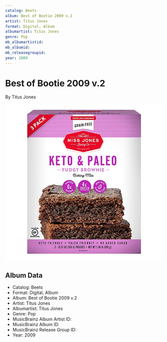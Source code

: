```yaml
---
catalog: Beets
album: Best of Bootie 2009 v.2
artist: Titus Jones
format: Digital, Album
albumartist: Titus Jones
genre: Pop
mb_albumartistid: 
mb_albumid: 
mb_releasegroupid: 
year: 2009
---
```


# Best of Bootie 2009 v.2

By Titus Jones

![](../../assets/beetscovers/Titus_Jones-Best_of_Bootie_2009_v2.jpg)

## Album Data

- Catalog: Beets
- Format: Digital, Album
- Album: Best of Bootie 2009 v.2
- Artist: Titus Jones
- Albumartist: Titus Jones
- Genre: Pop
- MusicBrainz Album Artist ID: 
- MusicBrainz Album ID: 
- MusicBrainz Release Group ID: 
- Year: 2009

